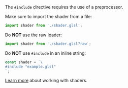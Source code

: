 The `#include` directive requires the use of a preprocessor.

Make sure to import the shader from a file:

```ts
import shader from './shader.glsl';
```

Do **NOT** use the raw loader:

```ts
import shader from './shader.glsl?raw';
```

Do **NOT** use `#include` in an inline string:

```ts
const shader = `\
#include "example.glsl"
`;
```

[Learn more](https://canvascommons.io/docs/shaders) about working with shaders.
